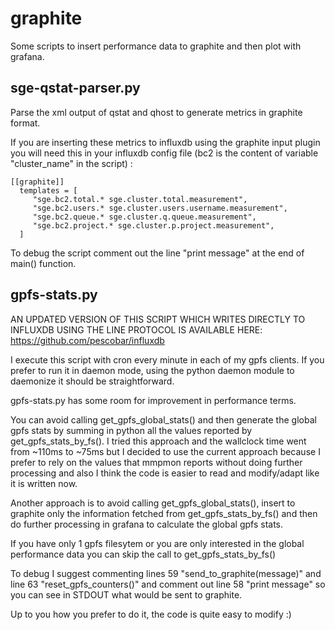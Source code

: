 

# graphite

Some scripts to insert performance data to graphite and then plot with grafana.

## sge-qstat-parser.py

Parse the xml output of qstat and qhost to generate metrics in graphite format. 

If you are inserting these metrics to influxdb using the graphite input plugin you will need this in your influxdb config file (bc2 is the content of variable "cluster_name" in the script) :

```
[[graphite]]
  templates = [
     "sge.bc2.total.* sge.cluster.total.measurement",
     "sge.bc2.users.* sge.cluster.users.username.measurement",
     "sge.bc2.queue.* sge.cluster.q.queue.measurement",
     "sge.bc2.project.* sge.cluster.p.project.measurement",
  ]
```

To debug the script comment out the line "print message" at the end of main() function.


## gpfs-stats.py

AN UPDATED VERSION OF THIS SCRIPT WHICH WRITES DIRECTLY TO INFLUXDB USING THE LINE PROTOCOL IS AVAILABLE HERE: https://github.com/pescobar/influxdb

I execute this script with cron every minute in each of my gpfs clients. If you prefer to run it in daemon mode, using the python daemon module to daemonize it should be straightforward.

gpfs-stats.py has some room for improvement in performance terms.

You can avoid calling get_gpfs_global_stats() and then generate the global gpfs stats by summing in python all the values reported by get_gpfs_stats_by_fs(). I tried this approach and the wallclock time went from ~110ms to ~75ms but I decided to use the current approach because I prefer to rely on the values that mmpmon reports without doing further processing and also I think the code is easier to read and modify/adapt like it is written now.

Another approach is to avoid calling get_gpfs_global_stats(), insert to graphite only the information fetched from get_gpfs_stats_by_fs() and then do further processing in grafana to calculate the global gpfs stats. 

If you have only 1 gpfs filesytem or you are only interested in the global performance data you can skip the call to get_gpfs_stats_by_fs()

To debug I suggest commenting lines 59 "send_to_graphite(message)" and line 63 "reset_gpfs_counters()" and comment out line 58 "print message" so you can see in STDOUT what would be sent to graphite.

Up to you how you prefer to do it, the code is quite easy to modify :)



